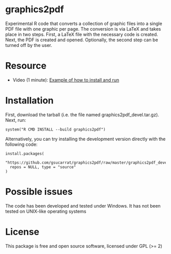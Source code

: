 # graphics2pdf
Experimental R code that converts a collection of graphic files into a single PDF file with one graphic per page. The conversion is via LaTeX and takes place in two steps. First, a LaTeX file with the necessary code is created. Next, the PDF is created and opened. Optionally, the second step can be turned off by the user.

# Resource
* Video (1 minute): [Example of how to install and run](https://github.com/gsucarrat/graphics2pdf/raw/master/how-to-install-and-run.mp4)

# Installation
First, download the tarball (i.e. the file named graphics2pdf_devel.tar.gz). Next, run:

    system("R CMD INSTALL --build graphics2pdf")

Alternatively, you can try installing the development version directly with the following code:

    install.packages(
      "https://github.com/gsucarrat/graphics2pdf/raw/master/graphics2pdf_devel.tar.gz",
      repos = NULL, type = "source"
    )

# Possible issues
The code has been developed and tested under Windows. It has not been tested on UNIX-like operating systems

# License
This package is free and open source software, licensed under GPL (>= 2)
